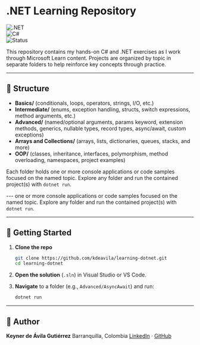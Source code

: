 # .NET Learning Repository

![.NET](https://img.shields.io/badge/.NET-8.0-blueviolet?logo=.net)  
![C#](https://img.shields.io/badge/C%23-learning-blue?logo=csharp)  
![Status](https://img.shields.io/badge/progress-ongoing-yellow)

This repository contains my hands-on C# and .NET exercises as I work through Microsoft Learn content. Projects are organized by topic in separate folders to help reinforce key concepts through practice.

---

## 📂 Structure

* **Basics/** (conditionals, loops, operators, strings, I/O, etc.)
* **Intermediate/** (enums, exception handling, structs, switch expressions, method arguments, etc.)
* **Advanced/** (named/optional arguments, params keyword, extension methods, generics, nullable types, record types, async/await, custom exceptions)
* **Arrays and Collections/** (arrays, lists, dictionaries, queues, stacks, and more)
* **OOP/** (classes, inheritance, interfaces, polymorphism, method overloading, namespaces, project examples)

Each folder holds one or more console applications or code samples focused on the named topic. Explore any folder and run the contained project(s) with `dotnet run`.

\--- one or more console applications or code samples focused on the named topic. Explore any folder and run the contained project(s) with `dotnet run`.

---

## 🚀 Getting Started

1. **Clone the repo**

   ```bash
   git clone https://github.com/kdeavila/learning-dotnet.git
   cd learning-dotnet
   ```
2. **Open the solution** (`.sln`) in Visual Studio or VS Code.
3. **Navigate** to a folder (e.g., `Advanced/AsyncAwait`) and run:

   ```bash
   dotnet run
   ```

---

## 👤 Author

**Keyner de Ávila Gutiérrez**
Barranquilla, Colombia
[LinkedIn](https://www.linkedin.com/in/kdeavila9) · [GitHub](https://github.com/kdeavila)
